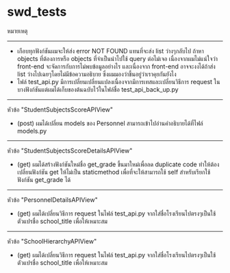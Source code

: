 # swd_tests

หมายเหตุ 
**** 
- เกือบทุกฟังก์ชันผมจะให้ส่ง error NOT FOUND แทนที่จะส่ง list ว่างๆกลับไป ถ้าหา objects ที่ต้องการหรือ objects ที่จำเป็นนำไปใช้ query ต่อไม่เจอ เนื่องจากผมไม่แน่ใจว่า front-end จะจัดการกับการไม่พบข้อมูลอย่างไร และเนื่องจาก front-end อาจจะงงได้ถ้าส่ง list ว่างไปเฉยๆโดยไม่มีข้อความอธิบาย ซึ่งผมมองว่าขึ้นอยู่ว่าเราคุยกันยังไง
- ไฟล์ test_api.py มีการเปลี่ยนเปลี่ยนแปลงเนื่องจากมีการเทสและเปลี่ยนวิธีการ request ในบางฟังก์ชันแต่ผมได้เก็บของต้นฉบับไว้ในไฟล์ชื่อ test_api_back_up.py

****
หัวข้อ "StudentSubjectsScoreAPIView"
- (post) ผมได้เปลี่ยน models ของ Personnel สามารถเข้าไปอ่านคำอธิบายได้ที่ไฟล์ models.py

****
หัวข้อ "StudentSubjectsScoreDetailsAPIView"
- (get) ผมได้สร้างฟังก์ชันใหม่ชื่อ get_grade ขึ้นมาใหม่เพื่อลด duplicate code ทำให้ต้องเปลี่ยนฟังก์ชัน get ให้ไม่เป็น staticmethod เพื่อที่จะให้สามารถใช้ self สำหรับเรียกใช้ฟังก์ชัน get_grade ได้

****
หัวข้อ "PersonnelDetailsAPIView"
- (get) ผมได้เปลี่ยนวิธีการ request ในไฟล์ test_api.py จากใส่ชื่อโรงเรียนไปตรงๆเป็นใช้ตัวแปรชื่อ school_title เพื่อให้เหมาะสม

****
หัวข้อ "SchoolHierarchyAPIView"
- (get) ผมได้เปลี่ยนวิธีการ request ในไฟล์ test_api.py จากใส่ชื่อโรงเรียนไปตรงๆเป็นใช้ตัวแปรชื่อ school_title เพื่อให้เหมาะสม